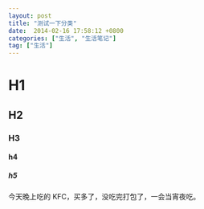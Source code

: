 ```yaml
---
layout: post
title: "测试一下分类"
date:  2014-02-16 17:58:12 +0800
categories: ["生活", "生活笔记"]
tag: ["生活"]
---
```


# H1

## H2

### H3

#### h4

##### h5

今天晚上吃的 KFC，买多了，没吃完打包了，一会当宵夜吃。